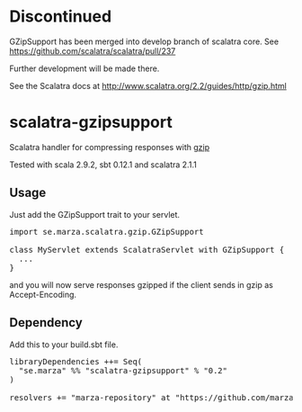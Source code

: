 Discontinued
====

GZipSupport has been merged into develop branch of scalatra core. See https://github.com/scalatra/scalatra/pull/237

Further development will be made there.

See the Scalatra docs at http://www.scalatra.org/2.2/guides/http/gzip.html

scalatra-gzipsupport
====================

Scalatra handler for compressing responses with <a href="http://en.wikipedia.org/wiki/Gzip">gzip</a>

Tested with scala 2.9.2, sbt 0.12.1 and scalatra 2.1.1

Usage
----

Just add the GZipSupport trait to your servlet.

<pre>
import se.marza.scalatra.gzip.GZipSupport

class MyServlet extends ScalatraServlet with GZipSupport {
  ...
}
</pre>

and you will now serve responses gzipped if the client sends in gzip as Accept-Encoding.


Dependency
----

Add this to your build.sbt file.

<pre>
libraryDependencies ++= Seq(
  "se.marza" %% "scalatra-gzipsupport" % "0.2"
)

resolvers += "marza-repository" at "https://github.com/marza/repository/raw/master/releases"
</pre>

